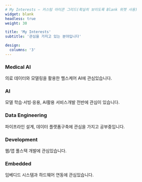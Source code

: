 ```yaml
---
# My Interests — 커스텀 아이콘 그리드(확실히 보이도록 Blank 위젯 사용)
widget: blank
headless: true
weight: 30

title: 'My Interests'
subtitle: '관심을 가지고 있는 분야입니다'

design:
  columns: '3'
---
```


<div class="features-grid">
  <div class="feature-item">
    <i class="fas fa-heartbeat"></i>
    <h3>Medical AI</h3>
    <p>의료 데이터와 모델링을 활용한 헬스케어 AI에 관심있습니다.</p>
  </div>
  <div class="feature-item">
    <i class="fas fa-robot"></i>
    <h3>AI</h3>
    <p>모델 학습·서빙·응용, AI활용 서비스개발 전반에 관심이 있습니다.</p>
  </div>
  <div class="feature-item">
    <i class="fas fa-database"></i>
    <h3>Data Engineering</h3>
    <p>파이프라인 설계, 데이터 플랫폼구축에 관심을 가지고 공부중입니다.</p>
  </div>
  <div class="feature-item">
    <i class="fas fa-code"></i>
    <h3>Development</h3>
    <p>웹/앱 풀스택 개발에 관심있습니다.</p>
  </div>
  <div class="feature-item">
    <i class="fas fa-microchip"></i>
    <h3>Embedded</h3>
    <p>임베디드 시스템과 하드웨어 연동에 관심있습니다.</p>
  </div>
</div>
